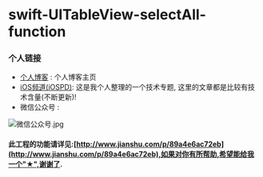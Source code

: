 # swift-UITableView-selectAll-function


### 个人链接

* [个人博客](https://nslog-yuhaitao.github.io ) : 个人博客主页
* [iOS频道(iOSPD)](http://www.jianshu.com/collection/d76ac79331c6): 这是我个人整理的一个技术专题, 这里的文章都是比较有技术含量(不断更新)!
* 微信公众号 : 

![微信公众号.jpg](http://upload-images.jianshu.io/upload_images/2248913-22bc242c26133c62.jpg?imageMogr2/auto-orient/strip%7CimageView2/2/w/1240)


#### 此工程的功能请详见:[http://www.jianshu.com/p/89a4e6ac72eb](http://www.jianshu.com/p/89a4e6ac72eb),如果对你有所帮助,希望能给我一个"★",谢谢了.